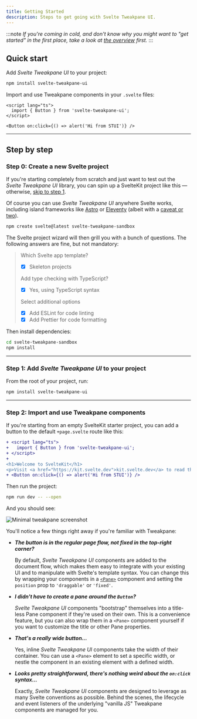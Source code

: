 ```yaml
---
title: Getting Started
description: Steps to get going with Svelte Tweakpane UI.
---
```


:::note
_If you're coming in cold, and don't know why you might want to "get started" in the first place, take a look at [the overview](./docs) first._
:::

## Quick start

Add _Svelte Tweakpane UI_ to your project:

```sh
npm install svelte-tweakpane-ui
```

Import and use Tweakpane components in your `.svelte` files:

```svelte title="YourComponent.svelte"
<script lang="ts">
  import { Button } from 'svelte-tweakpane-ui';
</script>

<Button on:click={() => alert('Hi from STUI')} />
```

---

## Step by step

### Step 0: Create a new Svelte project

If you're starting completely from scratch and just want to test out the _Svelte Tweakpane UI_ library, you can spin up a SvelteKit project like this — otherwise, [skip to step 1](#step-1-add-svelte-tweakpane-ui-to-your-project).

Of course you can use _Svelte Tweakpane UI_ anywhere Svelte works, including island frameworks like [Astro](https://astro.build) or [Eleventy](https://www.11ty.dev/docs/plugins/partial-hydration/) (albeit with a [caveat or two](/svelte-tweakpane-ui/docs#island-framework-compatibility)).

```sh
npm create svelte@latest svelte-tweakpane-sandbox
```

The Svelte project wizard will then grill you with a bunch of questions. The following answers are fine, but not mandatory:

> Which Svelte app template?
>
> - [x] Skeleton projects
>
> Add type checking with TypeScript?
>
> - [x] Yes, using TypeScript syntax
>
> Select additional options
>
> - [x] Add ESLint for code linting
> - [x] Add Prettier for code formatting

Then install dependencies:

```sh
cd svelte-tweakpane-sandbox
npm install
```

---

### Step 1: Add _Svelte Tweakpane UI_ to your project

From the root of your project, run:

```sh
npm install svelte-tweakpane-ui
```

---

### Step 2: Import and use Tweakpane components

If you're starting from an empty SvelteKit starter project, you can add a button to the default `+page.svelte` route like this:

```diff lang="svelte" title="/src/routes/+page.svelte"
+ <script lang="ts">
+	import { Button } from 'svelte-tweakpane-ui';
+ </script>
+
<h1>Welcome to SvelteKit</h1>
<p>Visit <a href="https://kit.svelte.dev">kit.svelte.dev</a> to read the documentation</p>
+ <Button on:click={() => alert('Hi from STUI')} />
```

Then run the project:

```sh
npm run dev -- --open
```

And you should see:

![Minimal tweakpane screenshot](/svelte-tweakpane-ui/first-tweak.webp)

You'll notice a few things right away if you're familiar with Tweakpane:

- _**The button is in the regular page flow, not fixed in the top-right corner?**_

  By default, _Svelte Tweakpane UI_ components are added to the document flow, which makes them easy to integrate with your existing UI and to manipulate with Svelte's template syntax. You can change this by wrapping your components in a [`<Pane>`](/components/pane) component and setting the `position` prop to `'draggable'` or `'fixed'`.

- _**I didn't have to create a pane around the `Button`?**_

  _Svelte Tweakpane UI_ components "bootstrap" themselves into a title-less Pane component if they're used on their own. This is a convenience feature, but you can also wrap them in a `<Pane>` component yourself if you want to customize the title or other Pane properties.

- _**That's a really wide button...**_

  Yes, inline _Svelte Tweakpane UI_ components take the width of their container. You can use a `<Pane>` element to set a specific width, or nestle the component in an existing element with a defined width.

- _**Looks pretty straightforward, there's nothing weird about the `on:click` syntax...**_

  Exactly, _Svelte Tweakpane UI_ components are designed to leverage as many Svelte conventions as possible. Behind the scenes, the lifecycle and event listeners of the underlying "vanilla JS" Tweakpane components are managed for you.
